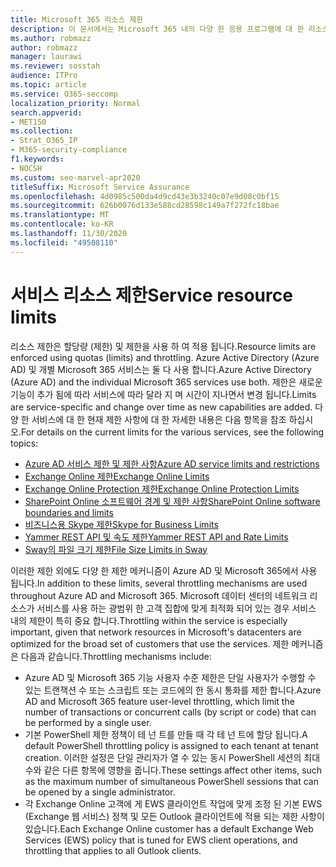 ```yaml
---
title: Microsoft 365 리소스 제한
description: 이 문서에서는 Microsoft 365 내의 다양 한 응용 프로그램에 대 한 리소스 제한에 대 한 정보를 확인할 수 있습니다.
ms.author: robmazz
author: robmazz
manager: laurawi
ms.reviewer: sosstah
audience: ITPro
ms.topic: article
ms.service: O365-seccomp
localization_priority: Normal
search.appverid:
- MET150
ms.collection:
- Strat_O365_IP
- M365-security-compliance
f1.keywords:
- NOCSH
ms.custom: seo-marvel-apr2020
titleSuffix: Microsoft Service Assurance
ms.openlocfilehash: 4d0985c500da4d9cd43e3b3240c07e9d08c0bf15
ms.sourcegitcommit: 626b0076d133e588cd28598c149a7f272fc18bae
ms.translationtype: MT
ms.contentlocale: ko-KR
ms.lasthandoff: 11/30/2020
ms.locfileid: "49508110"
---
```

# <a name="service-resource-limits"></a><span data-ttu-id="a68f6-103">서비스 리소스 제한</span><span class="sxs-lookup"><span data-stu-id="a68f6-103">Service resource limits</span></span>

<span data-ttu-id="a68f6-104">리소스 제한은 할당량 (제한) 및 제한을 사용 하 여 적용 됩니다.</span><span class="sxs-lookup"><span data-stu-id="a68f6-104">Resource limits are enforced using quotas (limits) and throttling.</span></span> <span data-ttu-id="a68f6-105">Azure Active Directory (Azure AD) 및 개별 Microsoft 365 서비스는 둘 다 사용 합니다.</span><span class="sxs-lookup"><span data-stu-id="a68f6-105">Azure Active Directory (Azure AD) and the individual Microsoft 365 services use both.</span></span> <span data-ttu-id="a68f6-106">제한은 새로운 기능이 추가 됨에 따라 서비스에 따라 달라 지 며 시간이 지나면서 변경 됩니다.</span><span class="sxs-lookup"><span data-stu-id="a68f6-106">Limits are service-specific and change over time as new capabilities are added.</span></span> <span data-ttu-id="a68f6-107">다양 한 서비스에 대 한 현재 제한 사항에 대 한 자세한 내용은 다음 항목을 참조 하십시오.</span><span class="sxs-lookup"><span data-stu-id="a68f6-107">For details on the current limits for the various services, see the following topics:</span></span>

- [<span data-ttu-id="a68f6-108">Azure AD 서비스 제한 및 제한 사항</span><span class="sxs-lookup"><span data-stu-id="a68f6-108">Azure AD service limits and restrictions</span></span>](https://docs.microsoft.com/azure/azure-resource-manager/management/azure-subscription-service-limits)
- [<span data-ttu-id="a68f6-109">Exchange Online 제한</span><span class="sxs-lookup"><span data-stu-id="a68f6-109">Exchange Online Limits</span></span>](https://technet.microsoft.com/library/exchange-online-limits.aspx)
- [<span data-ttu-id="a68f6-110">Exchange Online Protection 제한</span><span class="sxs-lookup"><span data-stu-id="a68f6-110">Exchange Online Protection Limits</span></span>](https://technet.microsoft.com/library/exchange-online-protection-limits.aspx)
- [<span data-ttu-id="a68f6-111">SharePoint Online 소프트웨어 경계 및 제한 사항</span><span class="sxs-lookup"><span data-stu-id="a68f6-111">SharePoint Online software boundaries and limits</span></span>](https://support.office.com/article/SharePoint-Online-software-boundaries-and-limits-8F34FF47-B749-408B-ABC0-B605E1F6D498)
- [<span data-ttu-id="a68f6-112">비즈니스용 Skype 제한</span><span class="sxs-lookup"><span data-stu-id="a68f6-112">Skype for Business Limits</span></span>](https://technet.microsoft.com/library/skype-for-business-online-limits.aspx)
- [<span data-ttu-id="a68f6-113">Yammer REST API 및 속도 제한</span><span class="sxs-lookup"><span data-stu-id="a68f6-113">Yammer REST API and Rate Limits</span></span>](https://developer.yammer.com/docs/rest-api-rate-limits)
- [<span data-ttu-id="a68f6-114">Sway의 파일 크기 제한</span><span class="sxs-lookup"><span data-stu-id="a68f6-114">File Size Limits in Sway</span></span>](https://support.office.com/article/File-size-limits-in-Sway-4db21bc6-b42b-499f-9272-66e089db109f)

<span data-ttu-id="a68f6-115">이러한 제한 외에도 다양 한 제한 메커니즘이 Azure AD 및 Microsoft 365에서 사용 됩니다.</span><span class="sxs-lookup"><span data-stu-id="a68f6-115">In addition to these limits, several throttling mechanisms are used throughout Azure AD and Microsoft 365.</span></span> <span data-ttu-id="a68f6-116">Microsoft 데이터 센터의 네트워크 리소스가 서비스를 사용 하는 광범위 한 고객 집합에 맞게 최적화 되어 있는 경우 서비스 내의 제한이 특히 중요 합니다.</span><span class="sxs-lookup"><span data-stu-id="a68f6-116">Throttling within the service is especially important, given that network resources in Microsoft's datacenters are optimized for the broad set of customers that use the services.</span></span> <span data-ttu-id="a68f6-117">제한 메커니즘은 다음과 같습니다.</span><span class="sxs-lookup"><span data-stu-id="a68f6-117">Throttling mechanisms include:</span></span>

- <span data-ttu-id="a68f6-118">Azure AD 및 Microsoft 365 기능 사용자 수준 제한은 단일 사용자가 수행할 수 있는 트랜잭션 수 또는 스크립트 또는 코드에의 한 동시 통화를 제한 합니다.</span><span class="sxs-lookup"><span data-stu-id="a68f6-118">Azure AD and Microsoft 365 feature user-level throttling, which limit the number of transactions or concurrent calls (by script or code) that can be performed by a single user.</span></span>
- <span data-ttu-id="a68f6-119">기본 PowerShell 제한 정책이 테 넌 트를 만들 때 각 테 넌 트에 할당 됩니다.</span><span class="sxs-lookup"><span data-stu-id="a68f6-119">A default PowerShell throttling policy is assigned to each tenant at tenant creation.</span></span> <span data-ttu-id="a68f6-120">이러한 설정은 단일 관리자가 열 수 있는 동시 PowerShell 세션의 최대 수와 같은 다른 항목에 영향을 줍니다.</span><span class="sxs-lookup"><span data-stu-id="a68f6-120">These settings affect other items, such as the maximum number of simultaneous PowerShell sessions that can be opened by a single administrator.</span></span>
- <span data-ttu-id="a68f6-121">각 Exchange Online 고객에 게 EWS 클라이언트 작업에 맞게 조정 된 기본 EWS (Exchange 웹 서비스) 정책 및 모든 Outlook 클라이언트에 적용 되는 제한 사항이 있습니다.</span><span class="sxs-lookup"><span data-stu-id="a68f6-121">Each Exchange Online customer has a default Exchange Web Services (EWS) policy that is tuned for EWS client operations, and throttling that applies to all Outlook clients.</span></span>
